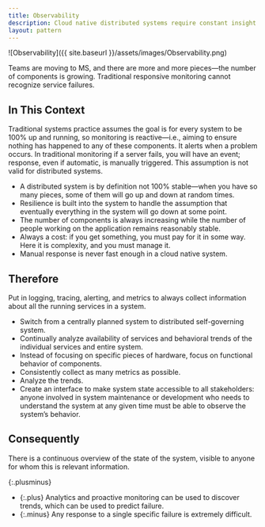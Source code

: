 ```yaml
---
title: Observability
description: Cloud native distributed systems require constant insight into the behavior of all running services in order to understand the system’s behavior and to predict potential problems or incidents
layout: pattern
---
```


![Observability]({{ site.baseurl }}/assets/images/Observability.png)

Teams are moving to MS, and there are more and more pieces—the number of components is growing. Traditional responsive monitoring cannot recognize service failures.

## In This Context

Traditional systems practice assumes the goal is for every system to be 100% up and running, so monitoring is reactive—i.e., aiming to ensure nothing has happened to any of these components. It alerts when a problem occurs. In traditional monitoring if a server fails, you will have an event; response, even if automatic, is manually triggered. This assumption is not valid for distributed systems.

- A distributed system is by definition not 100% stable—when you have so many pieces, some of them will go up and down at random times.
- Resilience is built into the system to handle the assumption that eventually everything in the system will go down at some point.
- The number of components is always increasing while the number of people working on the application remains reasonably stable.
- Always a cost: if you get something, you must pay for it in some way. Here it is complexity, and you must manage it.
- Manual response is never fast enough in a cloud native system.

## Therefore

Put in logging, tracing, alerting, and metrics to always collect information about all the running services in a system.

- Switch from a centrally planned system to distributed self-governing system.
- Continually analyze availability of services and behavioral trends of the individual services and entire system.
- Instead of focusing on specific pieces of hardware, focus on functional behavior of components.
- Consistently collect as many metrics as possible.
- Analyze the trends.
- Create an interface to make system state accessible to all stakeholders: anyone involved in system maintenance or development who needs to understand the system at any given time must be able to observe the system’s behavior.

## Consequently

There is a continuous overview of the state of the system, visible to anyone for whom this is relevant information.

{:.plusminus}
- {:.plus} Analytics and proactive monitoring can be used to discover trends, which can be used to predict failure.
- {:.minus} Any response to a single specific failure is extremely difficult.
